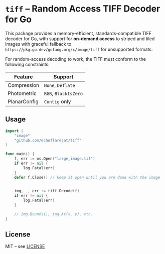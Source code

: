 # `tiff` – Random Access TIFF Decoder for Go

This package provides a memory-efficient, standards-compatible TIFF decoder for Go, with support for **on-demand access** to striped and tiled images with graceful fallback to `https://pkg.go.dev/golang.org/x/image/tiff` for unsupported formats.

For random-access decoding to work, the TIFF must conform to the following constraints:

| Feature        | Support 
|----------------|---------
| Compression    | `None`, `Deflate`   
| Photometric    | `RGB`, `BlackIsZero`    
| PlanarConfig   | `Contig`  only     

## Usage


```go
import (
	"image"
	"github.com/echoflaresat/tiff"
)

func main() {
	f, err := os.Open("large_image.tif")
	if err != nil {
		log.Fatal(err)
	}
	defer f.Close() // keep it open until you are done with the image

	
	img, _, err := tiff.Decode(f)
	if err != nil {
		log.Fatal(err)
	}

	// img.Bounds(), img.At(x, y), etc.
}
```

## License

MIT – see [LICENSE](./LICENSE)
